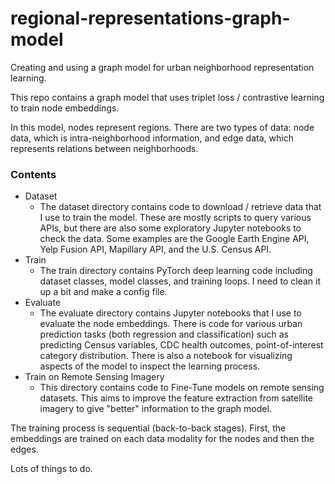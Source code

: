 # regional-representations-graph-model
Creating and using a graph model for urban neighborhood representation learning. 

This repo contains a graph model that uses triplet loss / contrastive learning to train node embeddings. 

In this model, nodes represent regions. There are two types of data: node data, which is intra-neighborhood information, and edge data, which represents relations between neighborhoods. 

### Contents
- Dataset
  - The dataset directory contains code to download / retrieve data that I use to train the model. These are mostly scripts to query various APIs, but there are also some exploratory Jupyter notebooks to check the data. Some examples are the Google Earth Engine API, Yelp Fusion API, Mapillary API, and the U.S. Census API.
- Train
  - The train directory contains PyTorch deep learning code including dataset classes, model classes, and training loops. I need to clean it up a bit and make a config file.
- Evaluate
  - The evaluate directory contains Jupyter notebooks that I use to evaluate the node embeddings. There is code for various urban prediction tasks (both regression and classification) such as predicting Census variables, CDC health outcomes, point-of-interest category distribution. There is also a notebook for visualizing aspects of the model to inspect the learning process.
- Train on Remote Sensing Imagery
  - This directory contains code to Fine-Tune models on remote sensing datasets. This aims to improve the feature extraction from satellite imagery to give "better" information to the graph model.

The training process is sequential (back-to-back stages). First, the embeddings are trained on each data modality for the nodes and then the edges.

Lots of things to do.
